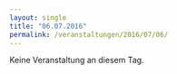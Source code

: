 ```yaml
---
layout: single
title: "06.07.2016"
permalink: /veranstaltungen/2016/07/06/
---
```


Keine Veranstaltung an diesem Tag.
